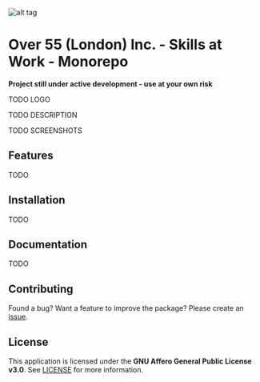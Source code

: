 ![alt tag](https://github.com/over55/workery-django/blob/master/workery/static/img/compressed-logo.png)

# Over 55 (London) Inc. - Skills at Work - Monorepo
**Project still under active development - use at your own risk**

TODO LOGO

TODO DESCRIPTION

TODO SCREENSHOTS

## Features
TODO

## Installation
TODO

## Documentation

TODO

## Contributing

Found a bug? Want a feature to improve the package? Please create an [issue](https://github.com/over55/workery/monorepo).

## License
This application is licensed under the **GNU Affero General Public License v3.0**. See [LICENSE](LICENSE) for more information.
